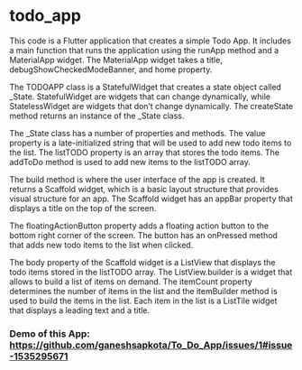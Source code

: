# todo_app

This code is a Flutter application that creates a simple Todo App. It includes a main function that runs the application using the runApp method and a MaterialApp widget. The MaterialApp widget takes a title, debugShowCheckedModeBanner, and home property.

The TODOAPP class is a StatefulWidget that creates a state object called _State. StatefulWidget are widgets that can change dynamically, while StatelessWidget are widgets that don’t change dynamically. The createState method returns an instance of the _State class.

The _State class has a number of properties and methods. The value property is a late-initialized string that will be used to add new todo items to the list. The listTODO property is an array that stores the todo items. The addToDo method is used to add new items to the listTODO array.

The build method is where the user interface of the app is created. It returns a Scaffold widget, which is a basic layout structure that provides visual structure for an app. The Scaffold widget has an appBar property that displays a title on the top of the screen.

The floatingActionButton property adds a floating action button to the bottom right corner of the screen. The button has an onPressed method that adds new todo items to the list when clicked.

The body property of the Scaffold widget is a ListView that displays the todo items stored in the listTODO array. The ListView.builder is a widget that allows to build a list of items on demand. The itemCount property determines the number of items in the list and the itemBuilder method is used to build the items in the list. Each item in the list is a ListTile widget that displays a leading text and a title.


### Demo of this App: https://github.com/ganeshsapkota/To_Do_App/issues/1#issue-1535295671
